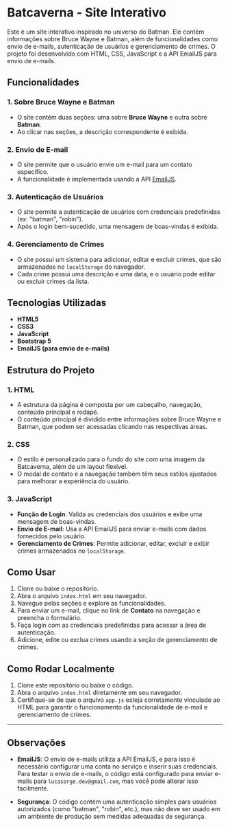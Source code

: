 # Batcaverna - Site Interativo

Este é um site interativo inspirado no universo do Batman. Ele contém informações sobre Bruce Wayne e Batman, além de funcionalidades como envio de e-mails, autenticação de usuários e gerenciamento de crimes. O projeto foi desenvolvido com HTML, CSS, JavaScript e a API EmailJS para envio de e-mails.

## Funcionalidades

### 1. **Sobre Bruce Wayne e Batman**
- O site contém duas seções: uma sobre **Bruce Wayne** e outra sobre **Batman**.
- Ao clicar nas seções, a descrição correspondente é exibida.

### 2. **Envio de E-mail**
- O site permite que o usuário envie um e-mail para um contato específico.
- A funcionalidade é implementada usando a API [EmailJS](https://www.emailjs.com/).

### 3. **Autenticação de Usuários**
- O site permite a autenticação de usuários com credenciais predefinidas (ex: "batman", "robin").
- Após o login bem-sucedido, uma mensagem de boas-vindas é exibida.

### 4. **Gerenciamento de Crimes**
- O site possui um sistema para adicionar, editar e excluir crimes, que são armazenados no `localStorage` do navegador.
- Cada crime possui uma descrição e uma data, e o usuário pode editar ou excluir crimes da lista.

## Tecnologias Utilizadas

- **HTML5**
- **CSS3**
- **JavaScript**
- **Bootstrap 5**
- **EmailJS (para envio de e-mails)**

## Estrutura do Projeto

### 1. **HTML**
- A estrutura da página é composta por um cabeçalho, navegação, conteúdo principal e rodapé.
- O conteúdo principal é dividido entre informações sobre Bruce Wayne e Batman, que podem ser acessadas clicando nas respectivas áreas.

### 2. **CSS**
- O estilo é personalizado para o fundo do site com uma imagem da Batcaverna, além de um layout flexível.
- O modal de contato e a navegação também têm seus estilos ajustados para melhorar a experiência do usuário.

### 3. **JavaScript**
- **Função de Login**: Valida as credenciais dos usuários e exibe uma mensagem de boas-vindas.
- **Envio de E-mail**: Usa a API EmailJS para enviar e-mails com dados fornecidos pelo usuário.
- **Gerenciamento de Crimes**: Permite adicionar, editar, excluir e exibir crimes armazenados no `localStorage`.

## Como Usar

1. Clone ou baixe o repositório.
2. Abra o arquivo `index.html` em seu navegador.
3. Navegue pelas seções e explore as funcionalidades.
4. Para enviar um e-mail, clique no link de **Contato** na navegação e preencha o formulário.
5. Faça login com as credenciais predefinidas para acessar a área de autenticação.
6. Adicione, edite ou exclua crimes usando a seção de gerenciamento de crimes.

## Como Rodar Localmente

1. Clone este repositório ou baixe o código.
2. Abra o arquivo `index.html` diretamente em seu navegador.
3. Certifique-se de que o arquivo `app.js` esteja corretamente vinculado ao HTML para garantir o funcionamento da funcionalidade de e-mail e gerenciamento de crimes.

---

## Observações

- **EmailJS**: O envio de e-mails utiliza a API EmailJS, e para isso é necessário configurar uma conta no serviço e inserir suas credenciais. Para testar o envio de e-mails, o código está configurado para enviar e-mails para `lucasorge.dev@gmail.com`, mas você pode alterar isso facilmente.
  
- **Segurança**: O código contém uma autenticação simples para usuários autorizados (como "batman", "robin", etc.), mas não deve ser usado em um ambiente de produção sem medidas adequadas de segurança.


